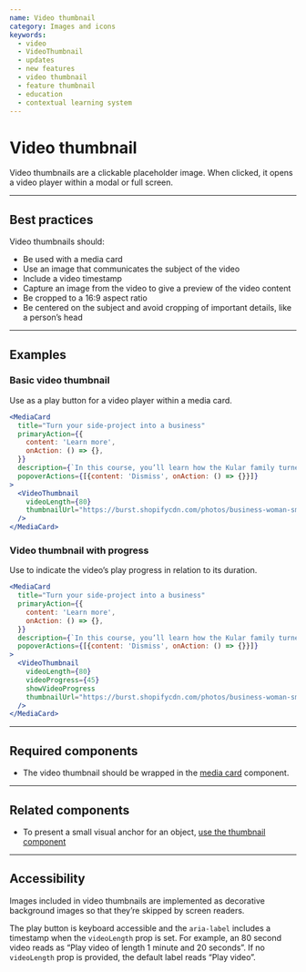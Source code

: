 ```yaml
---
name: Video thumbnail
category: Images and icons
keywords:
  - video
  - VideoThumbnail
  - updates
  - new features
  - video thumbnail
  - feature thumbnail
  - education
  - contextual learning system
---
```


# Video thumbnail

Video thumbnails are a clickable placeholder image. When clicked, it opens a video player within a modal or full screen.

---

## Best practices

Video thumbnails should:

- Be used with a media card
- Use an image that communicates the subject of the video
- Include a video timestamp
- Capture an image from the video to give a preview of the video content
- Be cropped to a 16:9 aspect ratio
- Be centered on the subject and avoid cropping of important details, like a person’s head

---

## Examples

### Basic video thumbnail

Use as a play button for a video player within a media card.

```jsx
<MediaCard
  title="Turn your side-project into a business"
  primaryAction={{
    content: 'Learn more',
    onAction: () => {},
  }}
  description={`In this course, you’ll learn how the Kular family turned their mom’s recipe book into a global business.`}
  popoverActions={[{content: 'Dismiss', onAction: () => {}}]}
>
  <VideoThumbnail
    videoLength={80}
    thumbnailUrl="https://burst.shopifycdn.com/photos/business-woman-smiling-in-office.jpg?width=1850"
  />
</MediaCard>
```

### Video thumbnail with progress

Use to indicate the video’s play progress in relation to its duration.

```jsx
<MediaCard
  title="Turn your side-project into a business"
  primaryAction={{
    content: 'Learn more',
    onAction: () => {},
  }}
  description={`In this course, you’ll learn how the Kular family turned their mom’s recipe book into a global business.`}
  popoverActions={[{content: 'Dismiss', onAction: () => {}}]}
>
  <VideoThumbnail
    videoLength={80}
    videoProgress={45}
    showVideoProgress
    thumbnailUrl="https://burst.shopifycdn.com/photos/business-woman-smiling-in-office.jpg?width=1850"
  />
</MediaCard>
```

---

## Required components

- The video thumbnail should be wrapped in the [media card](https://polaris.shopify.com/components/media-card) component.

---

## Related components

- To present a small visual anchor for an object, [use the thumbnail component](https://polaris.shopify.com/components/thumbnail)

---

## Accessibility

Images included in video thumbnails are implemented as decorative background images so that they’re skipped by screen readers.

The play button is keyboard accessible and the `aria-label` includes a timestamp when the `videoLength` prop is set. For example, an 80 second video reads as “Play video of length 1 minute and 20 seconds”. If no `videoLength` prop is provided, the default label reads “Play video”.
